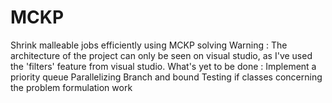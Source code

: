 # MCKP
 Shrink malleable jobs efficiently using MCKP solving
 Warning : The architecture of the project can only be seen on visual studio, as I've used the 'filters' feature from visual studio.
What's yet to be done :
Implement a priority queue
Parallelizing Branch and bound
Testing if classes concerning the problem formulation work 
